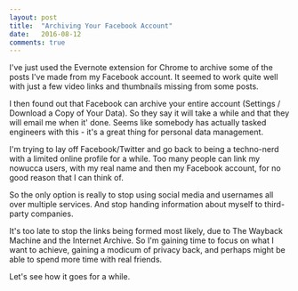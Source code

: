 ```yaml
---
layout: post
title:  "Archiving Your Facebook Account"
date:   2016-08-12
comments: true
---
```


I've just used the Evernote extension for Chrome to archive some of the posts I've made from my Facebook account.
It seemed to work quite well with just a few video links and thumbnails missing from some posts.

I then found out that Facebook can archive your entire account (Settings / Download a Copy of Your Data).
So they say it will take a while and that they will email me when it' done.
Seems like somebody has actually tasked engineers with this - it's a great thing for personal data management.

I'm trying to lay off Facebook/Twitter and go back to being a techno-nerd with a limited online profile for a while.
Too many people can link my nowucca users, with my real name and then my Facebook account, for no good reason that I can think of.


So the only option is really to stop using social media and usernames all over multiple services.
And stop handing information about myself to third-party companies.

It's too late to stop the links being formed most likely, due to The Wayback Machine and the Internet Archive.
So I'm gaining time to focus on what I want to achieve, gaining a modicum of privacy back, and perhaps might be able to spend more time with real friends.

Let's see how it goes for a while.



